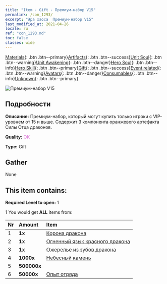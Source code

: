 ```yaml
---
title: "Item - Gift - Премиум-набор V15"
permalink: /con_1293/
excerpt: "Эра хаоса  Премиум-набор V15"
last_modified_at: 2021-04-26
locale: ru
ref: "con_1293.md"
toc: false
classes: wide
---
```

 [Materials](/ItemsRU/){: .btn .btn--primary}[Artifacts](/ItemsRU/Artifacts/){: .btn .btn--success}[Unit Soul](/ItemsRU/UnitSoul/){: .btn .btn--warning}[Unit Awakening](/ItemsRU/UnitAwakening/){: .btn .btn--danger}[Hero Soul](/ItemsRU/HeroSoul/){: .btn .btn--info}[Hero Skill](/ItemsRU/HeroSkill/){: .btn .btn--primary}[Gift](/ItemsRU/Gift/){: .btn .btn--success}[Event related](/ItemsRU/Events/){: .btn .btn--warning}[Avatars](/ItemsRU/Avatars/){: .btn .btn--danger}[Consumables](/ItemsRU/Consumables/){: .btn .btn--info}[Unknown](/ItemsRU/Unknown/){: .btn .btn--primary}

 ![Премиум-набор V15](/images/t/i_905015.png)

## Подробности
 **Описание:** Премиум-набор, который могут купить только игроки с VIP-уровнем от 15 и выше. Содержит 3 компонента оранжевого артефакта Силы Отца драконов.

 **Quality:** <span style="color: #DA70D6">OK</span>

 **Type:** Gift

## Gather

  None

## This item contains:

 **Required Level to open:** 1

 1 You would get **ALL** items  from:

  | Nr | Amount |     Item    |
  |:---|:-------|:------------|
  | 1 |  **1x** | [Корона дракона](/ItemsRU/art_147/) |  | 
  | 2 |  **1x** | [Огненный язык красного дракона](/ItemsRU/art_146/) |  | 
  | 3 |  **1x** | [Ожерелье из зубов дракона](/ItemsRU/art_149/) |  | 
  | 4 |  **1000x** | [Небесный камень](/ItemsRU/art_188/) |  | 
  | 5 |  **500000x** | <i class="fas fa-coins"/> |  | 
  | 6 |  **50000x** | [Опыт отряда](/ItemsRU/con_902/) |  | 

